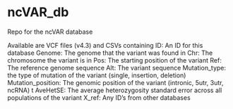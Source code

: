 # ncVAR_db
Repo for the ncVAR database  

Available are VCF files (v4.3) and CSVs containing
ID: An ID for this database 
Genome: The genome that the variant was found in 
Chr: The chromosome the variant is in 
Pos: The starting position of the variant
Ref: The reference genome sequence
Alt: The variant sequence
Mutation_type: the type of mutation of the variant (single, insertion, deletion)
Mutation_position: The genomic position of the variant (intronic, 5utr, 3utr, ncRNA) t
AveHetSE: The average heterozygosity standard error across all populations of the variant
X_ref: Any ID’s from other databases 

